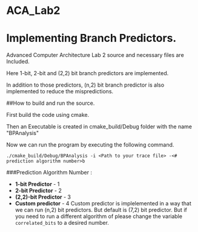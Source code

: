 # ACA_Lab2
# Implementing Branch Predictors.
Advanced Computer Architecture Lab 2 source and necessary files are Included.

Here 1-bit, 2-bit and (2,2) bit branch predictors are implemented.

In addition to those predictors, (n,2) bit branch predictor is also implemented to reduce the mispredictions.

##How to build and run the source.

First build the code using cmake.

Then an Executable is created in cmake_build/Debug folder with the name "BPAnalysis"

Now we can run the program by executing the following command.

```
./cmake_build/Debug/BPAnalysis -i <Path to your trace file> -<# prediction algorithm number>b
```
###Prediction Algorithm Number :

* **1-bit Predictor** - 1
* **2-bit Predictor** - 2
* **(2,2)-bit Predictor** - 3
* **Custom predictor** - 4
     Custom predictor is implelemented in a way that we can run (n,2) bit predictors. But default is (7,2) bit predictor.
     But if you need to run a different algorithm of please change the variable ```correlated_bits``` to a desired number.

